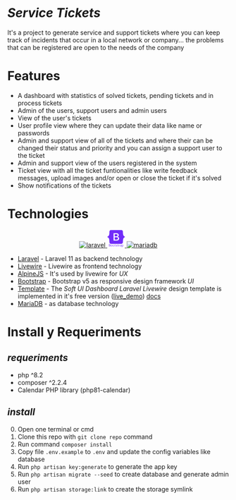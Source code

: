 # _Service Tickets_

It's a project to generate service and support tickets where you can keep track of incidents that occur in a local network or company...
the problems that can be registered are open to the needs of the company

# Features

- A dashboard with statistics of solved tickets, pending tickets and in process tickets
- Admin of the users, support users and admin users
- View of the user's tickets
- User profile view where they can update their data like name or passwords
- Admin and support view of all of the tickets and where their can be changed their status and priority and you can assign a support user to the ticket
- Admin and support view of the users registered in the system
- Ticket view with all the ticket funtionalities like write feedback messages, upload images and/or open or close the ticket if it's solved
- Show notifications of the tickets

# Technologies

<p align="center">
    <a href="https://laravel.com/" target="_blank" rel="noreferrer"> <img src="https://cdn.jsdelivr.net/gh/devicons/devicon@latest/icons/laravel/laravel-original.svg" alt="laravel" width="40" height="40"/> </a>
    <a href="https://getbootstrap.com" target="_blank" rel="noreferrer"> <img src="https://raw.githubusercontent.com/devicons/devicon/master/icons/bootstrap/bootstrap-plain-wordmark.svg" alt="bootstrap" width="40" height="40"/> </a>
    <a href="https://mariadb.org/" target="_blank" rel="noreferrer"> <img src="https://www.vectorlogo.zone/logos/mariadb/mariadb-icon.svg" alt="mariadb" width="40" height="40"/> </a> 
</p>

- [Laravel] - Laravel 11 as backend technology 
- [Livewire] - Livewire as frontend technology
- [AlpineJS] - It's used by livewire for _UX_
- [Bootstrap] - Bootstrap v5 as responsive design framework _UI_
- [Template] - The _Soft UI Dashboard Laravel Livewire_ design template is implemented in it's free version ([live_demo]) [docs]
- [MariaDB] - as database technology


# Install y Requeriments


## _requeriments_

- php ^8.2
- composer ^2.2.4 
- Calendar PHP library (php81-calendar)

## _install_

0. Open one terminal or cmd
1. Clone this repo with `git clone repo` command 
2. Run command `composer install`
3. Copy file `.env.example` to `.env` and update the config variables like database
4. Run `php artisan key:generate` to generate the app key
5. Run `php artisan migrate --seed` to create database and generate admin user
6. Run `php artisan storage:link` to create the storage symlink 




[Template]: <https://www.creative-tim.com/product/soft-ui-dashboard-laravel-livewire>
[live_demo]: <https://soft-ui-dashboard-laravel-livewire.creative-tim.com/login>
[docs]: <https://soft-ui-dashboard-laravel-livewire.creative-tim.com/documentation/bootstrap/overview/soft-ui-dashboard/index.html>
[Laravel]: <https://laravel.com/docs/9.x>
[Livewire]: <https://laravel-livewire.com/>
[Bootstrap]: <https://getbootstrap.com/docs/5.0/getting-started/introduction/>
[MariaDB]: <https://mariadb.org/>

[AlpineJS]: <https://alpinejs.dev/>
[JQuery]: <https://jquery.com/>
[AJAX]: <https://api.jquery.com/jquery.ajax/>
[DatatablesJS]: <https://datatables.net/>
[ChartJS]: <https://www.chartjs.org/>
[SweetAlert]: <https://sweetalert2.github.io/>










